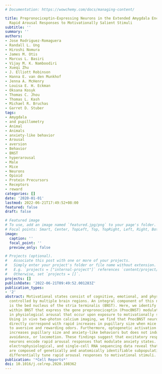 ```yaml
---
# Documentation: https://wowchemy.com/docs/managing-content/

title: Prepronociceptin-Expressing Neurons in the Extended Amygdala Encode and Promote
  Rapid Arousal Responses to Motivationally Salient Stimuli
subtitle: ''
summary: ''
authors:
- Jose Rodriguez-Romaguera
- Randall L. Ung
- Hiroshi Nomura
- James M. Otis
- Marcus L. Basiri
- Vijay M. K. Namboodiri
- Xueqi Zhu
- J. Elliott Robinson
- Hanna E. van den Munkhof
- Jenna A. McHenry
- Louisa E. H. Eckman
- Oksana Kosyk
- Thomas C. Jhou
- Thomas L. Kash
- Michael R. Bruchas
- Garret D. Stuber
tags:
- Amygdala
- and pupillometry
- Animal
- Animals
- anxiety-like behavior
- Arousal
- aversion
- Behavior
- BNST
- hyperarousal
- Male
- Mice
- Neurons
- Opioid
- Protein Precursors
- Receptors
- reward
categories: []
date: '2020-01-01'
lastmod: 2022-06-21T17:49:52+08:00
featured: false
draft: false

# Featured image
# To use, add an image named `featured.jpg/png` to your page's folder.
# Focal points: Smart, Center, TopLeft, Top, TopRight, Left, Right, BottomLeft, Bottom, BottomRight.
image:
  caption: ''
  focal_point: ''
  preview_only: false

# Projects (optional).
#   Associate this post with one or more of your projects.
#   Simply enter your project's folder or file name without extension.
#   E.g. `projects = ["internal-project"]` references `content/project/deep-learning/index.md`.
#   Otherwise, set `projects = []`.
projects: []
publishDate: '2022-06-21T09:49:52.001283Z'
publication_types:
- '2'
abstract: Motivational states consist of cognitive, emotional, and physiological components
  controlled by multiple brain regions. An integral component of this neural circuitry
  is the bed nucleus of the stria terminalis (BNST). Here, we identify that neurons
  within BNST that express the gene prepronociceptin (PnocBNST) modulate rapid changes
  in physiological arousal that occur upon exposure to motivationally salient stimuli.
  Using in vivo two-photon calcium imaging, we find that PnocBNST neuronal responses
  directly correspond with rapid increases in pupillary size when mice are exposed
  to aversive and rewarding odors. Furthermore, optogenetic activation of these neurons
  increases pupillary size and anxiety-like behaviors but does not induce approach,
  avoidance, or locomotion. These findings suggest that excitatory responses in PnocBNST
  neurons encode rapid arousal responses that modulate anxiety states. Further histological,
  electrophysiological, and single-cell RNA sequencing data reveal that PnocBNST neurons
  are composed of genetically and anatomically identifiable subpopulations that may
  differentially tune rapid arousal responses to motivational stimuli.
publication: '*Cell Reports*'
doi: 10.1016/j.celrep.2020.108362
---
```

